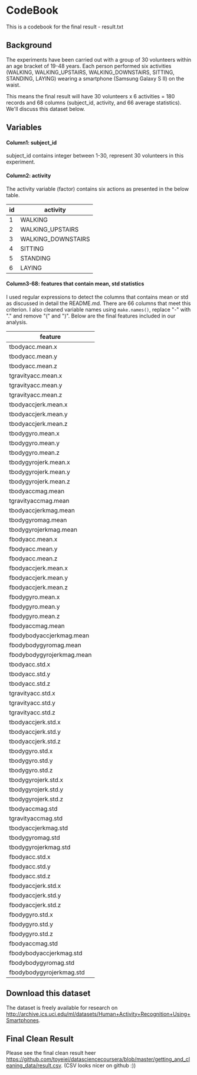 # CodeBook

This is a codebook for the final result - result.txt

## Background

The experiments have been carried out with a group of 30 volunteers within an age bracket of 19-48 years. Each person performed six activities (WALKING, WALKING_UPSTAIRS, WALKING_DOWNSTAIRS, SITTING, STANDING, LAYING) wearing a smartphone (Samsung Galaxy S II) on the waist.

This means the final result will have 30 volunteers x 6 activities = 180 records and 68 columns (subject_id, activity, and 66 average statistics). We'll discuss this dataset below.

## Variables

#### Column1: subject_id

subject_id contains integer between 1-30, represent 30 volunteers in this experiment.

#### Column2: activity

The activity variable (factor) contains six actions as presented in the below table.

|id |	activity |
| --- | --- |
| 1	| WALKING |
| 2	| WALKING_UPSTAIRS |
| 3	| WALKING_DOWNSTAIRS |
| 4	| SITTING |
| 5	| STANDING |
| 6	| LAYING |

#### Column3-68: features that contain mean, std statistics

I used regular expressions to detect the columns that contains mean or std as discussed in detail the README.md. There are 66 columns that meet this criterion. I also cleaned variable names using `make.names()`, replace "-" with "." and remove "(" and ")". Below are the final features included in our analysis.

| feature | 
| --- |
| tbodyacc.mean.x |
| tbodyacc.mean.y |
| tbodyacc.mean.z |
| tgravityacc.mean.x |
| tgravityacc.mean.y |
| tgravityacc.mean.z |
| tbodyaccjerk.mean.x |
| tbodyaccjerk.mean.y |
| tbodyaccjerk.mean.z |
| tbodygyro.mean.x |
| tbodygyro.mean.y |
| tbodygyro.mean.z |
| tbodygyrojerk.mean.x |
| tbodygyrojerk.mean.y |
| tbodygyrojerk.mean.z |
| tbodyaccmag.mean |
| tgravityaccmag.mean |
| tbodyaccjerkmag.mean |
| tbodygyromag.mean |
| tbodygyrojerkmag.mean |
| fbodyacc.mean.x |
| fbodyacc.mean.y |
| fbodyacc.mean.z |
| fbodyaccjerk.mean.x |
| fbodyaccjerk.mean.y |
| fbodyaccjerk.mean.z |
| fbodygyro.mean.x |
| fbodygyro.mean.y |
| fbodygyro.mean.z |
| fbodyaccmag.mean |
| fbodybodyaccjerkmag.mean |
| fbodybodygyromag.mean |
| fbodybodygyrojerkmag.mean |
| tbodyacc.std.x |
| tbodyacc.std.y |
| tbodyacc.std.z |
| tgravityacc.std.x |
| tgravityacc.std.y |
| tgravityacc.std.z |
| tbodyaccjerk.std.x |
| tbodyaccjerk.std.y |
| tbodyaccjerk.std.z |
| tbodygyro.std.x |
| tbodygyro.std.y |
| tbodygyro.std.z |
| tbodygyrojerk.std.x |
| tbodygyrojerk.std.y |
| tbodygyrojerk.std.z |
| tbodyaccmag.std |
| tgravityaccmag.std |
| tbodyaccjerkmag.std |
| tbodygyromag.std |
| tbodygyrojerkmag.std |
| fbodyacc.std.x |
| fbodyacc.std.y |
| fbodyacc.std.z |
| fbodyaccjerk.std.x |
| fbodyaccjerk.std.y |
| fbodyaccjerk.std.z |
| fbodygyro.std.x |
| fbodygyro.std.y |
| fbodygyro.std.z |
| fbodyaccmag.std |
| fbodybodyaccjerkmag.std |
| fbodybodygyromag.std |
| fbodybodygyrojerkmag.std |

## Download this dataset

The dataset is freely available for research on http://archive.ics.uci.edu/ml/datasets/Human+Activity+Recognition+Using+Smartphones.

## Final Clean Result

Please see the final clean result heer https://github.com/toyeiei/datasciencecoursera/blob/master/getting_and_cleaning_data/result.csv. (CSV looks nicer on github :))
